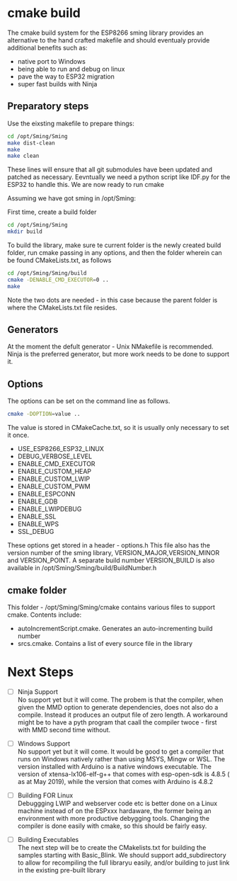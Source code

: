 # cmake build

The cmake build system for the ESP8266 sming library provides an alternative to the hand crafted makefile and should eventualy provide additional benefits such as:
- native port to Windows
- being able to run and debug on linux
- pave the way to ESP32 migration
- super fast builds with Ninja


## Preparatory steps
Use the eixsting makefile to prepare things:
```bash
cd /opt/Sming/Sming
make dist-clean
make
make clean
```
These lines will ensure that all git submodules have been updated and patched as necessary. Eevntually we need a python script like IDF.py for the ESP32 to handle this. We are now ready to run cmake

Assuming we have got sming in /opt/Sming:

First time, create a build folder
```bash
cd /opt/Sming/Sming
mkdir build
```

To build the library, make sure te current folder is the newly created build folder, run cmake passing in any options, and then the folder wherein can be found CMakeLists.txt, as follows
```bash
cd /opt/Sming/Sming/build
cmake -DENABLE_CMD_EXECUTOR=0 ..
make
```
Note the two dots are needed - in this case because the parent folder is where the CMakeLists.txt file resides.

## Generators
At the moment the defult generator - Unix NMakefile is recommended.  
Ninja is the preferred generator, but more work needs to be done to support it. 

## Options
The options can be set on the command line as follows.

```bash
cmake -DOPTION=value ..
```
The value is stored in CMakeCache.txt, so it is usually only necessary to set it once.

-  USE_ESP8266_ESP32_LINUX
-  DEBUG_VERBOSE_LEVEL  
-  ENABLE_CMD_EXECUTOR  
-  ENABLE_CUSTOM_HEAP   
-  ENABLE_CUSTOM_LWIP   
-  ENABLE_CUSTOM_PWM    
-  ENABLE_ESPCONN       
-  ENABLE_GDB           
-  ENABLE_LWIPDEBUG     
-  ENABLE_SSL
-  ENABLE_WPS           
-  SSL_DEBUG

These options get stored in a header - options.h
This file also has the version number of the sming library, VERSION_MAJOR,VERSION_MINOR and VERSION_POINT.  A separate build number VERSION_BUILD is also available in /opt/Sming/Sming/build/BuildNumber.h

## cmake folder
This folder - /opt/Sming/Sming/cmake contains various files to support cmake.
Contents include:
- autoIncrementScript.cmake.  Generates an auto-incrementing  build number
- srcs.cmake. Contains a list of every source file in the library


# Next Steps
- [ ]  Ninja Support  
No support yet but it will come. The probem is that the compiler, when given the MMD option to generate dependencies, does not also do a compile.  Instead it produces an output file of zero length.  A workaround might be to have a pyth program that caall the compiler twoce - first with MMD second time without.

- [ ]   Windows Support  
No support yet but it will come. It would be good to get a compiler that runs on Windows natively rather than using MSYS, Mingw or WSL.  The version installed with Arduino is a native windows executable.  The version of xtensa-lx106-elf-g++ that  comes with esp-open-sdk is 4.8.5 ( as at May 2019), while the version that comes with Arduino is 4.8.2 

- [ ] Building FOR Linux  
Debuggging LWIP and webserver code etc is better done on a Linux machine instead of on the ESPxxx hardaware, the former being an environment with more productive debygging tools. Changing the compiler is done easily with cmake, so this should be fairly easy.

- [ ] Building Executables  
The next step will be to create the CMakelists.txt for building the samples starting with Basic_Blink. We should support add_subdirectory to allow for recompiling the full libraryu easily, and/or building to just link in the existing pre-built library  